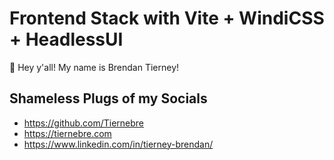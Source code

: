 # Frontend Stack with Vite + WindiCSS + HeadlessUI

👋 Hey y'all! My name is Brendan Tierney! 

## Shameless Plugs of my Socials

- https://github.com/Tiernebre
- https://tiernebre.com
- https://www.linkedin.com/in/tierney-brendan/
